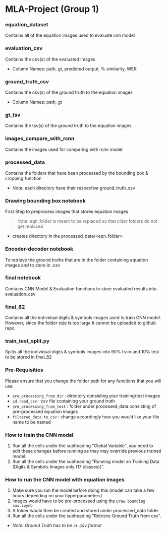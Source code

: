 # MLA-Project (Group 1)

### equation_dataset 
Contains all of the equation images used to evaluate cnn model

### evaluation_csv
Contains the csv(s) of the evaluated images
- Column Names: path, gt, predicted output, % similarity, WER

### ground_truth_csv
Contains the csv(s) of the ground truth to the equation images
- Column Names: path, gt

### gt_tsv
Contains the tsv(s) of the ground truth to the equation images

### images_compare_with_rcnn
Contains the images used for comparing with rcnn model

### processed_data
Contains the folders that have been processed by the bounding box & cropping function
- Note: each directory have their respective ground_truth_csv

### Drawing bounding box notebook
First Step to preprocess images that stores equation images
> Note: eqn_folder is meant to be replaced so that older folders do not get replaced
- creates directory in the processed_data/<eqn_folder>

### Encoder-decoder notebook
To retrieve the ground truths that are in the folder containing equation images and to store in .csv

### final notebook
Contains CNN Model & Evaluation functions to store evaluated results into evaluation_csv

### final_82
Contains all the individual digits & symbols images used to train CNN model. However, since the folder size is too large it cannot be uploaded to github repo

### train_test_split.py
Splits all the individual digits & symbols images into 90% train and 10% test to be stored in final_82

### Pre-Requisities
Please ensure that you change the folder path for any functions that you will use
- ```pre_processing_from_dir``` : directory consisting your training/test images
- ```pd.read_csv``` : csv file containing your ground truth
- ```pre_processing_from_test``` : folder under processed_data consisting of pre-processed equation images
- ```filtered_data.to_csv``` : change accordingly how you would like your file name to be named

### How to train the CNN model

1. Run all the cells under the subheading "Global Variable", you need to edit these changes before running as they may override previous trained model.
2. Run all the cells under the subheading "Running model on Training Data (Digits & Symbols Images only (17 classes))".

### How to run the CNN model with equation images

1. Make sure you run the model before doing this (model can take a few hours depending on your hyperparameters)
2. images would have to be pre-processed using the ``` Draw bounding box.ipynb ```
3. A folder would then be created and stored under processed_data folder
5. Run all the cells under the subheading "Retrieve Ground Truth from csv".
- <i>Note: Ground Truth has to be in .csv format</i>


